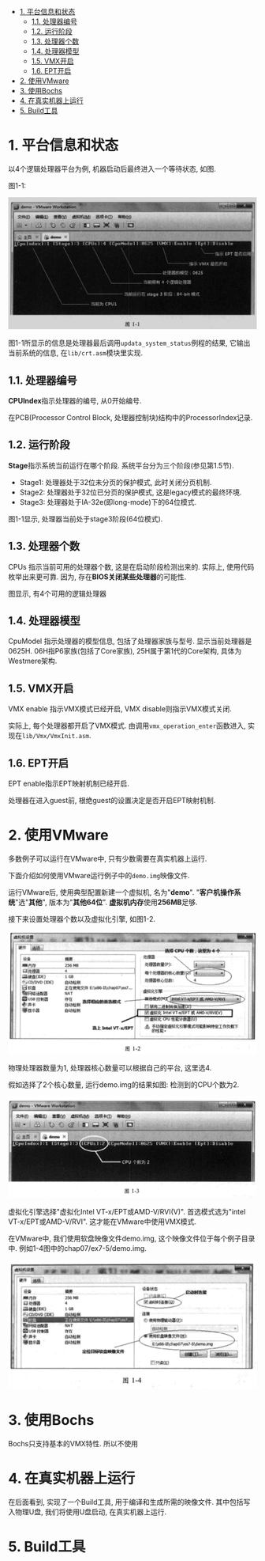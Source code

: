 
<!-- @import "[TOC]" {cmd="toc" depthFrom=1 depthTo=6 orderedList=false} -->

<!-- code_chunk_output -->

- [1. 平台信息和状态](#1-平台信息和状态)
  - [1.1. 处理器编号](#11-处理器编号)
  - [1.2. 运行阶段](#12-运行阶段)
  - [1.3. 处理器个数](#13-处理器个数)
  - [1.4. 处理器模型](#14-处理器模型)
  - [1.5. VMX开启](#15-vmx开启)
  - [1.6. EPT开启](#16-ept开启)
- [2. 使用VMware](#2-使用vmware)
- [3. 使用Bochs](#3-使用bochs)
- [4. 在真实机器上运行](#4-在真实机器上运行)
- [5. Build工具](#5-build工具)

<!-- /code_chunk_output -->

# 1. 平台信息和状态

以4个逻辑处理器平台为例, 机器启动后最终进入一个等待状态, 如图.

图1\-1:

![2019-12-28-18-06-10.png](./images/2019-12-28-18-06-10.png)

图1-1所显示的信息是处理器最后调用`updata_system_status`例程的结果, 它输出当前系统的信息, 在`lib/crt.asm`模块里实现.

## 1.1. 处理器编号

**CPUIndex**指示处理器的编号, 从0开始编号.

在PCB(Processor Control Block, 处理器控制块)结构中的ProcessorIndex记录.

## 1.2. 运行阶段

**Stage**指示系统当前运行在哪个阶段. 系统平台分为三个阶段(参见第1.5节).

- Stage1: 处理器处于32位未分页的保护模式, 此时关闭分页机制.
- Stage2: 处理器处于32位已分页的保护模式, 这是legacy模式的最终环境.
- Stage3: 处理器处于IA\-32e(即long\-mode)下的64位模式.

图1\-1显示, 处理器当前处于stage3阶段(64位模式).

## 1.3. 处理器个数

CPUs 指示当前可用的处理器个数, 这是在启动阶段检测出来的. 实际上, 使用代码枚举出来更可靠. 因为, 存在**BIOS关闭某些处理器**的可能性.

图显示, 有4个可用的逻辑处理器

## 1.4. 处理器模型

CpuModel 指示处理器的模型信息, 包括了处理器家族与型号. 显示当前处理器是 0625H. 06H指P6家族(包括了Core家族), 25H属于第1代的Core架构, 具体为Westmere架构.

## 1.5. VMX开启

VMX enable 指示VMX模式已经开启, VMX disable则指示VMX模式关闭. 

实际上, 每个处理器都开启了VMX模式. 由调用`vmx_operation_enter`函数进入, 实现在`lib/Vmx/VmxInit.asm`.

## 1.6. EPT开启

EPT enable指示EPT映射机制已经开启.

处理器在进入guest前, 根绝guest的设置决定是否开启EPT映射机制.

# 2. 使用VMware

多数例子可以运行在VMware中, 只有少数需要在真实机器上运行. 

下面介绍如何使用VMware运行例子中的`demo.img`映像文件.

运行VMware后, 使用典型配置新建一个虚拟机, 名为"**demo**". "**客户机操作系统**"选"**其他**", 版本为"**其他64位**". **虚拟机内存**使用**256MB**足够.

接下来设置处理器个数以及虚拟化引擎, 如图1-2.

![2019-12-28-18-16-30.png](./images/2019-12-28-18-16-30.png)

物理处理器数量为1, 处理器核心数量可以根据自己的平台, 这里选4.

假如选择了2个核心数量, 运行demo.img的结果如图: 检测到的CPU个数为2.

![2019-12-28-18-20-56.png](./images/2019-12-28-18-20-56.png)

虚拟化引擎选择"虚拟化Intel VT-x/EPT或AMD-V/RVI(V)". 首选模式选为"intel VT-x/EPT或AMD-V/RVI". 这才能在VMware中使用VMX模式.

在VMware中, 我们使用软盘映像文件demo.img, 这个映像文件位于每个例子目录中. 例如1-4图中的chap07/ex7-5/demo.img.

![2019-12-28-18-29-28.png](./images/2019-12-28-18-29-28.png)

# 3. 使用Bochs

Bochs只支持基本的VMX特性. 所以不使用

# 4. 在真实机器上运行

在后面看到, 实现了一个Build工具, 用于编译和生成所需的映像文件. 其中包括写入物理U盘, 我们将使用U盘启动, 在真实机器上运行.

# 5. Build工具


